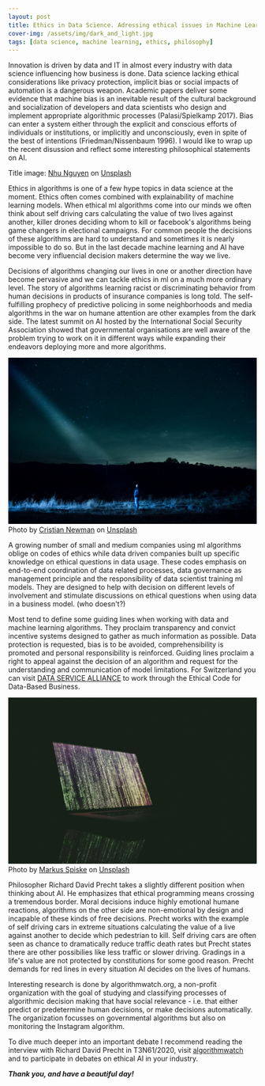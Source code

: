 ```yaml
---
layout: post
title: Ethics in Data Science. Adressing ethical issues in Machine Learning Models.
cover-img: /assets/img/dark_and_light.jpg
tags: [data science, machine learning, ethics, philosophy]
---
```


Innovation is driven by data and IT in almost every industry with data science influencing how business is done. Data science lacking ethical considerations like privacy protection, implicit bias or social impacts of automation is a dangerous weapon. Academic papers deliver some evidence that machine bias is an inevitable result of the cultural background and socialization of developers and data scientists who design and implement appropriate algorithmic processes (Palasi/Spielkamp 2017). Bias can enter a system either through the explicit and conscious efforts of individuals or institutions, or implicitly and unconsciously, even in spite of the best of intentions (Friedman/Nissenbaum 1996). I would like to wrap up the recent disussion and reflect some interesting philosophical statements on AI. 

Title image: <span><a href="https://unsplash.com/@nguyendqnhu?utm_source=unsplash&amp;utm_medium=referral&amp;utm_content=creditCopyText">Nhu Nguyen</a> on <a href="https://unsplash.com/s/photos/dark-and-light?utm_source=unsplash&amp;utm_medium=referral&amp;utm_content=creditCopyText">Unsplash</a></span>

Ethics in algorithms is one of a few hype topics in data science at the moment. Ethics often comes combined with explainability of machine learning models. When ethical ml algorithms come into our minds we often think about self driving cars calculating the value of two lives against another, killer drones deciding whom to kill or facebook's algorithms being game changers in electional campaigns. For common people the decisions of these algorithms are hard to understand and sometimes it is nearly impossible to do so. But in the last decade machine learning and AI have become very influencial decision makers determine the way we live.

Decisions of algorithms changing our lives in one or another direction have become pervasive and we can tackle ethics in ml on a much more ordinary level. The story of algorithms learning racist or discriminating behavior from human decisions in products of insurance companies is long told. The self-fulfilling prophecy of predictive policing in some neighborhoods and media algorithms in the war on humane attention are other examples from the dark side. The latest summit on AI hosted by the International Social Security Association showed that governmental organisations are well aware of the problem trying to work on it in different ways while expanding their endeavors deploying more and more algorithms.

![ray](/assets/img/ray.jpg)
<span>Photo by <a href="https://unsplash.com/@cristian_newman?utm_source=unsplash&amp;utm_medium=referral&amp;utm_content=creditCopyText">Cristian Newman</a> on <a href="https://unsplash.com/s/photos/dark-and-light?utm_source=unsplash&amp;utm_medium=referral&amp;utm_content=creditCopyText">Unsplash</a></span>

A growing number of small and medium companies using ml algorithms oblige on codes of ethics while data driven companies built up specific knowledge on ethical questions in data usage. These codes emphasis on end-to-end coordination of data related processes, data governance as management principle and the responsibility of data scientist training ml models. They are designed to help with decision on different levels of involvement and stimulate discussions on ethical questions when using data in a business model. (who doesn't?) 

Most tend to define some guiding lines when working with data and machine learning algorithms. They proclaim transparency and convict incentive systems designed to gather as much information as possible. Data protection is requested, bias is to be avoided, comprehensibility is promoted and personal responsibility is reinforced. Guiding lines proclaim a right to appeal against the decision of an algorithm and request for the understanding and communication of model limitations. For Switzerland you can visit [DATA SERVICE ALLIANCE](https://data-service-alliance.ch) to work through the Ethical Code for Data-Based Business.

![matrix](/assets/img/matrix.jpg)
<span>Photo by <a href="https://unsplash.com/@markusspiske?utm_source=unsplash&amp;utm_medium=referral&amp;utm_content=creditCopyText">Markus Spiske</a> on <a href="https://unsplash.com/s/photos/algorithm?utm_source=unsplash&amp;utm_medium=referral&amp;utm_content=creditCopyText">Unsplash</a></span>

Philosopher Richard David Precht takes a slightly different position when thinking about AI. He emphasizes that ethical programming means crossing a tremendous border. Moral decisions induce highly emotional humane reactions, algorithms on the other side are non-emotional by design and incapable of these kinds of free decisions. Precht works with the example of self driving cars in extreme situations calculating the value of a live against another to decide which pedestrian to kill. Self driving cars are often seen as chance to dramatically reduce traffic death rates but Precht states there are other possibilies like less traffic or slower driving. Gradings in a life's value are not protected by constitutions for some good reason. Precht demands for red lines in every situation AI decides on the lives of humans.

Interesting research is done by algorithmwatch.org, a non-profit organization with the goal of studying and classifying processes of algorithmic decision making that have social relevance - i.e. that either predict or predetermine human decisions, or make decisions automatically. The organization focusses on governmental algorithms but also on monitoring the Instagram algorithm.

To dive much deeper into an important debate I recommend reading the interview with Richard David Precht in T3N61/2020, visit [algorithmwatch](https://algorithmwatch.org) and to participate in debates on ethical AI in your industry.

***Thank you, and have a beautiful day!***
